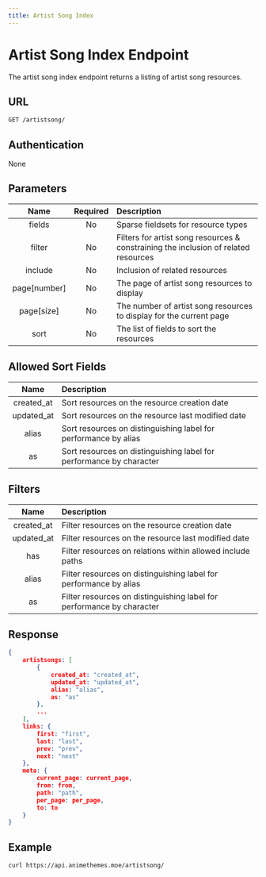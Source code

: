 ```yaml
---
title: Artist Song Index
---
```


# Artist Song Index Endpoint

The artist song index endpoint returns a listing of artist song resources.

## URL

```sh
GET /artistsong/
```

## Authentication

None

## Parameters

| Name         | Required | Description                                                                         |
| :----------: | :------: | :---------------------------------------------------------------------------------- |
| fields       | No       | Sparse fieldsets for resource types                                                 |
| filter       | No       | Filters for artist song resources & constraining the inclusion of related resources |
| include      | No       | Inclusion of related resources                                                      |
| page[number] | No       | The page of artist song resources to display                                        |
| page[size]   | No       | The number of artist song resources to display for the current page                 |
| sort         | No       | The list of fields to sort the resources                                            |

## Allowed Sort Fields

|    Name    | Description                                                                         |
| :--------: | :---------------------------------------------------------------------------------- |
| created_at | Sort resources on the resource creation date                                        |
| updated_at | Sort resources on the resource last modified date                                   |
| alias      | Sort resources on distinguishing label for performance by alias                     |
| as         | Sort resources on distinguishing label for performance by character                 |

## Filters

|    Name    | Description                                                                           |
| :--------: | :------------------------------------------------------------------------------------ |
| created_at | Filter resources on the resource creation date                                        |
| updated_at | Filter resources on the resource last modified date                                   |
| has        | Filter resources on relations within allowed include paths                            |
| alias      | Filter resources on distinguishing label for performance by alias                     |
| as         | Filter resources on distinguishing label for performance by character                 |

## Response

```json
{
    artistsongs: [
        {
            created_at: "created_at",
            updated_at: "updated_at",
            alias: "alias",
            as: "as"
        },
        ...
    ],
    links: {
        first: "first",
        last: "last",
        prev: "prev",
        next: "next"
    },
    meta: {
        current_page: current_page,
        from: from,
        path: "path",
        per_page: per_page,
        to: to
    }
}
```

## Example

```bash
curl https://api.animethemes.moe/artistsong/
```
